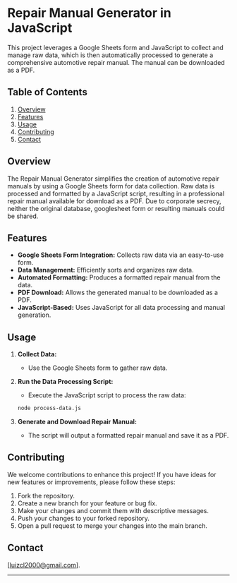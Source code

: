 # Repair Manual Generator in JavaScript

This project leverages a Google Sheets form and JavaScript to collect and manage raw data, which is then automatically processed to generate a comprehensive automotive repair manual. The manual can be downloaded as a PDF.

## Table of Contents

1. [Overview](#overview)
2. [Features](#features)
4. [Usage](#usage)
6. [Contributing](#contributing)
8. [Contact](#contact)

## Overview

The Repair Manual Generator simplifies the creation of automotive repair manuals by using a Google Sheets form for data collection. Raw data is processed and formatted by a JavaScript script, resulting in a professional repair manual available for download as a PDF. Due to corporate secrecy, neither the original database, googlesheet form or resulting manuals could be shared.

## Features

- **Google Sheets Form Integration:** Collects raw data via an easy-to-use form.
- **Data Management:** Efficiently sorts and organizes raw data.
- **Automated Formatting:** Produces a formatted repair manual from the data.
- **PDF Download:** Allows the generated manual to be downloaded as a PDF.
- **JavaScript-Based:** Uses JavaScript for all data processing and manual generation.


## Usage

1. **Collect Data:**
    - Use the Google Sheets form to gather raw data.

2. **Run the Data Processing Script:**
    - Execute the JavaScript script to process the raw data:
    ```bash
    node process-data.js
    ```

3. **Generate and Download Repair Manual:**
    - The script will output a formatted repair manual and save it as a PDF.


## Contributing

We welcome contributions to enhance this project! If you have ideas for new features or improvements, please follow these steps:

1. Fork the repository.
2. Create a new branch for your feature or bug fix.
3. Make your changes and commit them with descriptive messages.
4. Push your changes to your forked repository.
5. Open a pull request to merge your changes into the main branch.


## Contact

[luizcl2000@gmail.com].

---
